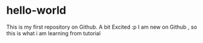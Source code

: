 # hello-world
This is my first repository on Github. A bit Excited :p
I am new on Github , so this is what i am learning from tutorial
